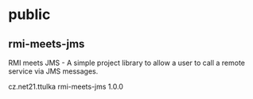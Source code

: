 public
======

   rmi-meets-jms
   ---
   RMI meets JMS - A simple project library to allow a user to call a remote service via JMS messages.
   
   <dependency>
     <groupId>cz.net21.ttulka</groupId>
     <artifactId>rmi-meets-jms</artifactId>
     <version>1.0.0</version>
   </dependency>
